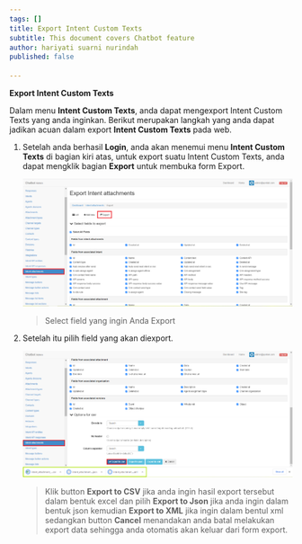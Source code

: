 ```yaml
---
tags: []
title: Export Intent Custom Texts
subtitle: This document covers Chatbot feature
author: hariyati suarni nurindah
published: false

---
```

**Export Intent Custom Texts**

Dalam menu **Intent Custom Texts**, anda dapat mengexport Intent Custom Texts yang anda inginkan. Berikut merupakan langkah yang anda dapat jadikan acuan dalam export **Intent Custom Texts** pada web.

1. Setelah anda berhasil **Login**, anda akan menemui menu **Intent Custom Texts** di bagian kiri atas, untuk export suatu Intent Custom Texts, anda dapat mengklik bagian **Export** untuk membuka form Export.

   ![](/uploads/intent-attachment6.PNG)

   > Select field yang ingin Anda Export
2. Setelah itu pilih field yang akan diexport.

   ![](/uploads/intent-attachment7.PNG)

   > Klik button **Export to CSV** jika anda ingin hasil export tersebut dalam bentuk excel dan pilih **Export to Json** jika anda ingin dalam bentuk json kemudian **Export to XML** jika ingin dalam bentul xml sedangkan button **Cancel** menandakan anda batal melakukan export data sehingga anda otomatis akan keluar dari form export.